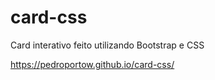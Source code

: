 # card-css
Card interativo feito utilizando Bootstrap e CSS

https://pedroportow.github.io/card-css/

